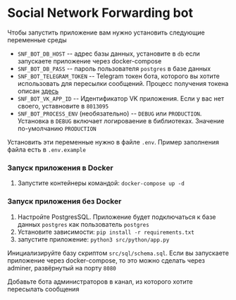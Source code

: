 # Social Network Forwarding bot
Чтобы запустить приложение вам нужно установить следующие переменные среды
* `SNF_BOT_DB_HOST` -- адрес базы данных, установите в `db` если запускаете приложение через docker-compose
* `SNF_BOT_DB_PASS` -- пароль пользователя `postgres` в базе данных
* `SNF_BOT_TELEGRAM_TOKEN` -- Telegram токен бота, которого вы хотите использовать для пересылки сообщений. Процесс получения токена описан [здесь](https://core.telegram.org/bots#creating-a-new-bot)
* `SNF_BOT_VK_APP_ID` -- Идентификатор VK приложения. Если у вас нет своего, уставновите в `8013095`
* `SNF_BOT_PROCESS_ENV` (необязательно) -- `DEBUG` или `PRODUCTION`. Установка в `DEBUG` включает логироваение в библиотеках. Значение по-умолчанию `PRODUCTION`

Установить эти переменные нужно в файле `.env`. Пример заполнения файла есть в `.env.example`

### Запуск приложения в Docker
1. Запустите контейнеры командой: `docker-compose up -d`

### Запуск приложения без Docker
1. Настройте PostgresSQL. Приложение будет подключаться к базе данных `postgres` как пользователь `postgres`
2. Установите зависимости: `pip install -r requirements.txt`
3. запустите приложение: `python3 src/python/app.py`

Инициализируйте базу скриптом `src/sql/schema.sql`. Если вы запускаете приложение через docker-compose, то это можно сделать через adminer, развёрнутый на порту `8080`

Добавьте бота администраторов в канал, из которого хотите пересылать сообщения